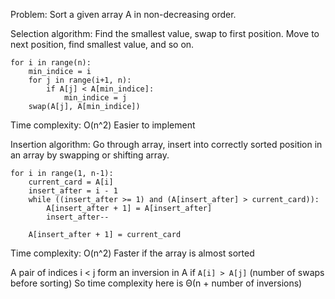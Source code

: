 Problem: 
Sort a given array A in non-decreasing order.

Selection algorithm:
Find the smallest value, swap to first position.
Move to next position, find smallest value, and so on.
```
for i in range(n):
	min_indice = i
	for j in range(i+1, n):
		if A[j] < A[min_indice]:
			min_indice = j
	swap(A[j], A[min_indice])
```
Time complexity: O(n^2)
Easier to implement

Insertion algorithm:
Go through array, insert into correctly sorted position in an array by swapping or shifting array.
```
for i in range(1, n-1):
	current_card = A[i]
	insert_after = i - 1
	while ((insert_after >= 1) and (A[insert_after] > current_card)):
		A[insert_after + 1] = A[insert_after]
		insert_after--

	A[insert_after + 1] = current_card
```
Time complexity: O(n^2)
Faster if the array is almost sorted

A pair of indices i < j form an inversion in A if `A[i] > A[j]` (number of swaps before sorting)
So time complexity here is Θ(n + number of inversions)
